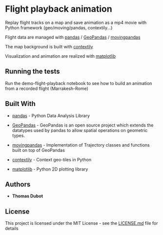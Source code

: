 # Flight playback animation

Replay flight tracks on a map and save animation as a mp4 movie with Python framework (geo/moving/pandas, contextily...)

Flight data are managed with [pandas](https://pandas.pydata.org/) / [GeoPandas](http://geopandas.org/) / [movingpandas](https://pypi.org/project/movingpandas/)

The map background is built with [contextily](https://github.com/darribas/contextily)

Visualization and animation are realized with [matplotlib](https://matplotlib.org/3.1.0/index.html)



## Running the tests

Run the demo-flight-playback notebook to see how to build an animation from a recorded flight (Marrakesh-Rome)

## Built With

* [pandas](https://pandas.pydata.org/) - Python Data Analysis Library

* [GeoPandas](http://geopandas.org/) - GeoPandas is an open source project which extends the datatypes used by pandas to allow spatial operations on geometric types. 

* [movingpandas](https://pypi.org/project/movingpandas/) - Implementation of Trajectory classes and functions built on top of GeoPandas

* [contextily](https://github.com/darribas/contextily) - Context geo-tiles in Python

* [matplotlib](https://matplotlib.org/3.1.0/index.html) - Python 2D plotting library


## Authors

* **Thomas Dubot** 

## License

This project is licensed under the MIT License - see the [LICENSE.md](LICENSE.md) file for details

